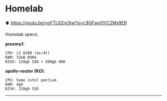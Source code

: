 # Homelab

🫀 https://youtu.be/yoFTL0Zm3tw?si=L8GFws0YiC2Ms9ER

Homelab specs: 

**proxmu1**: 

```shell
CPU: i3 8100 (4c/4t)
RAM: 32GB DDR4
DISK: 128gb SSD + 500gb HDD
```

**apollo-router (KO)**:

```shell
CPU: Some intel pentium
RAM: 4gb
DISK: 128gb SSD 
```

---
